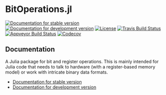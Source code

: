 # BitOperations.jl

[![Documentation for stable version](https://img.shields.io/badge/docs-stable-blue.svg)](https://oschulz.github.io/BitOperations.jl/stable)
[![Documentation for development version](https://img.shields.io/badge/docs-dev-blue.svg)](https://oschulz.github.io/BitOperations.jl/dev)
[![License](http://img.shields.io/badge/license-MIT-brightgreen.svg?style=flat)](LICENSE.md)
[![Travis Build Status](https://travis-ci.com/oschulz/BitOperations.jl.svg?branch=master)](https://travis-ci.com/oschulz/BitOperations.jl)
[![Appveyor Build Status](https://ci.appveyor.com/api/projects/status/github/oschulz/BitOperations.jl?branch=master&svg=true)](https://ci.appveyor.com/project/oschulz/BitOperations-jl)
[![Codecov](https://codecov.io/gh/oschulz/BitOperations.jl/branch/master/graph/badge.svg)](https://codecov.io/gh/oschulz/BitOperations.jl)


## Documentation

A Julia package for bit and register operations. This is mainly intended
for Julia code that needs to talk to hardware (with a register-based
memory model) or work with intricate binary data formats.

* [Documentation for stable version](https://oschulz.github.io/BitOperations.jl/stable)
* [Documentation for development version](https://oschulz.github.io/BitOperations.jl/dev)
